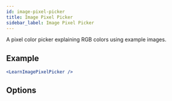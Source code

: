 ```yaml
---
id: image-pixel-picker
title: Image Pixel Picker
sidebar_label: Image Pixel Picker
---
```


A pixel color picker explaining RGB colors using example images.

## Example

```jsx live
<LearnImagePixelPicker />
```

## Options

